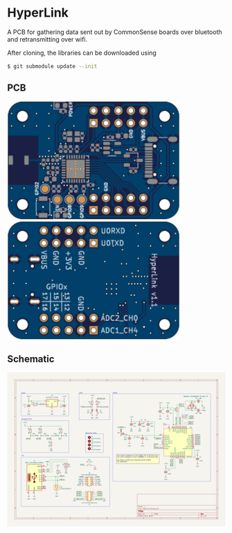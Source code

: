 # HyperLink

A PCB for gathering data sent out by CommonSense boards over bluetooth and
retransmitting over wifi.

After cloning, the libraries can be downloaded using

```bash
$ git submodule update --init
```

## PCB

<img width=400 src="./doc/generated/HyperLink-top.svg" />
<img width=400 src="./doc/generated/HyperLink-bottom.svg" />

## Schematic

<img src="./doc/generated/HyperLink-schematic.svg" />
